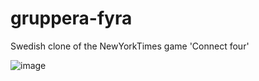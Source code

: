 # gruppera-fyra
Swedish clone of the NewYorkTimes game 'Connect four'

![image](https://github.com/user-attachments/assets/6bf30fa9-3956-4b96-8b5b-a567a7d0a310)
